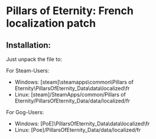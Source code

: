 # Pillars of Eternity: French localization patch

## Installation:

Just unpack the file to:  

For Steam-Users:  
 * Windows: [steam]\steamapps\common\Pillars of Eternity\PillarsOfEternity_Data\data\localized\fr  
 * Linux: [steam]/SteamApps/common/Pillars of Eternity/PillarsOfEternity_Data/data/localized/fr  

For Gog-Users:  
 * Windows: [PoE]\PillarsOfEternity_Data\data\localized\fr  
 * Linux: [Poe]/PillarsOfEternity_Data/data/localized/fr  
